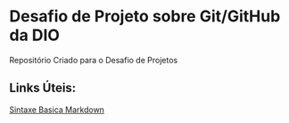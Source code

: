 # Desafio de Projeto sobre Git/GitHub da DIO
Repositório Criado para o Desafio de Projetos

## Links Úteis:
[Sintaxe Basica Markdown](https://www.markdownguide.org/basic-syntax/)
